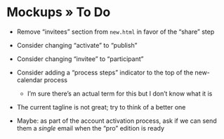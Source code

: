 # Mockups » To Do

* Remove “invitees” section from `new.html` in favor of the “share” step

* Consider changing “activate” to “publish”

* Consider changing “invitee” to “participant”

* Consider adding a “process steps” indicator to the top of the new-calendar process
  * I’m sure there’s an actual term for this but I don’t know what it is

* The current tagline is not great; try to think of a better one

* Maybe: as part of the account activation process, ask if we can send them a *single* email when
  the “pro” edition is ready

